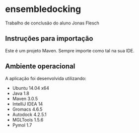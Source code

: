 # ensembledocking
Trabalho de conclusão do aluno Jonas Flesch

## Instruções para importação
Este é um projeto Maven. Sempre importe como tal na sua IDE.

## Ambiente operacional
A aplicação foi desenvolvida utilizando:
- Ubuntu 14.04 x64
- Java 1.8
- Maven 3.0.5
- IntelliJ IDEA 14
- Gromacs 4.6.5
- Autodock 4.2.5.1
- MGLTools 1.5.6
- Pymol 1.7
